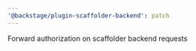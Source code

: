 ```yaml
---
'@backstage/plugin-scaffolder-backend': patch
---
```


Forward authorization on scaffolder backend requests
